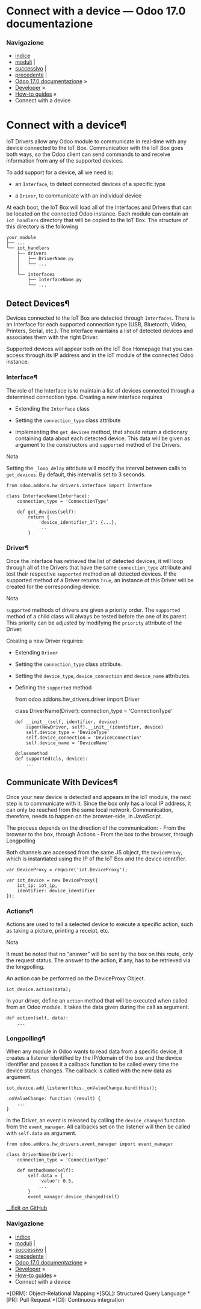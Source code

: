 # Connect with a device — Odoo 17.0 documentazione

### Navigazione

  * [indice](../../genindex.html "Indice generale")
  * [moduli](../../py-modindex.html "Indice del modulo Python") |
  * [successivo](upgrade_custom_db.html "Upgrade a customized database") |
  * [precedente](translations.html "Translating Modules") |
  * [Odoo 17.0 documentazione](../../index-2.html) »
  * [Developer](../../developer.html) »
  * [How-to guides](../howtos.html) »
  * Connect with a device



# Connect with a device¶

IoT Drivers allow any Odoo module to communicate in real-time with any device connected to the IoT Box. Communication with the IoT Box goes both ways, so the Odoo client can send commands to and receive information from any of the supported devices.

To add support for a device, all we need is:

  * an `Interface`, to detect connected devices of a specific type

  * a `Driver`, to communicate with an individual device




At each boot, the IoT Box will load all of the Interfaces and Drivers that can be located on the connected Odoo instance. Each module can contain an `iot_handlers` directory that will be copied to the IoT Box. The structure of this directory is the following
    
    
    your_module
    ├── ...
    └── iot_handlers
        ├── drivers
        │   ├── DriverName.py
        │   └── ...
        │
        └── interfaces
            ├── InterfaceName.py
            └── ...
    

## Detect Devices¶

Devices connected to the IoT Box are detected through `Interfaces`. There is an Interface for each supported connection type (USB, Bluetooth, Video, Printers, Serial, etc.). The interface maintains a list of detected devices and associates them with the right Driver.

Supported devices will appear both on the IoT Box Homepage that you can access through its IP address and in the IoT module of the connected Odoo instance.

### Interface¶

The role of the Interface is to maintain a list of devices connected through a determined connection type. Creating a new interface requires

  * Extending the `Interface` class

  * Setting the `connection_type` class attribute

  * Implementing the `get_devices` method, that should return a dictionary containing data about each detected device. This data will be given as argument to the constructors and `supported` method of the Drivers.




Nota

Setting the `_loop_delay` attribute will modify the interval between calls to `get_devices`. By default, this interval is set to 3 seconds.
    
    
    from odoo.addons.hw_drivers.interface import Interface
    
    class InterfaceName(Interface):
        connection_type = 'ConnectionType'
    
        def get_devices(self):
            return {
                'device_identifier_1': {...},
                ...
            }
    

### Driver¶

Once the interface has retrieved the list of detected devices, it will loop through all of the Drivers that have the same `connection_type` attribute and test their respective `supported` method on all detected devices. If the supported method of a Driver returns `True`, an instance of this Driver will be created for the corresponding device.

Nota

`supported` methods of drivers are given a priority order. The `supported` method of a child class will always be tested before the one of its parent. This priority can be adjusted by modifying the `priority` attribute of the Driver.

Creating a new Driver requires:

  * Extending `Driver`

  * Setting the `connection_type` class attribute.

  * Setting the `device_type`, `device_connection` and `device_name` attributes.

  * Defining the `supported` method



    
    
    from odoo.addons.hw_drivers.driver import Driver
    
    class DriverName(Driver):
        connection_type = 'ConnectionType'
    
        def __init__(self, identifier, device):
            super(NewDriver, self).__init__(identifier, device)
            self.device_type = 'DeviceType'
            self.device_connection = 'DeviceConnection'
            self.device_name = 'DeviceName'
    
        @classmethod
        def supported(cls, device):
            ...
    

## Communicate With Devices¶

Once your new device is detected and appears in the IoT module, the next step is to communicate with it. Since the box only has a local IP address, it can only be reached from the same local network. Communication, therefore, needs to happen on the browser-side, in JavaScript.

The process depends on the direction of the communication: \- From the browser to the box, through Actions \- From the box to the browser, through Longpolling

Both channels are accessed from the same JS object, the `DeviceProxy`, which is instantiated using the IP of the IoT Box and the device identifier.
    
    
    var DeviceProxy = require('iot.DeviceProxy');
    
    var iot_device = new DeviceProxy({
        iot_ip: iot_ip,
        identifier: device_identifier
    });
    

### Actions¶

Actions are used to tell a selected device to execute a specific action, such as taking a picture, printing a receipt, etc.

Nota

It must be noted that no “answer” will be sent by the box on this route, only the request status. The answer to the action, if any, has to be retrieved via the longpolling.

An action can be performed on the DeviceProxy Object.
    
    
    iot_device.action(data);
    

In your driver, define an `action` method that will be executed when called from an Odoo module. It takes the data given during the call as argument.
    
    
    def action(self, data):
        ...
    

### Longpolling¶

When any module in Odoo wants to read data from a specific device, it creates a listener identified by the IP/domain of the box and the device identifier and passes it a callback function to be called every time the device status changes. The callback is called with the new data as argument.
    
    
    iot_device.add_listener(this._onValueChange.bind(this));
    
    _onValueChange: function (result) {
        ...
    }
    

In the Driver, an event is released by calling the `device_changed` function from the `event_manager`. All callbacks set on the listener will then be called with `self.data` as argument.
    
    
    from odoo.addons.hw_drivers.event_manager import event_manager
    
    class DriverName(Driver):
        connection_type = 'ConnectionType'
    
        def methodName(self):
            self.data = {
                'value': 0.5,
                ...
            }
            event_manager.device_changed(self)
    

[ __Edit on GitHub](https://github.com/odoo/documentation/edit/17.0/content/developer/howtos/connect_device.rst)

### Navigazione

  * [indice](../../genindex.html "Indice generale")
  * [moduli](../../py-modindex.html "Indice del modulo Python") |
  * [successivo](upgrade_custom_db.html "Upgrade a customized database") |
  * [precedente](translations.html "Translating Modules") |
  * [Odoo 17.0 documentazione](../../index-2.html) »
  * [Developer](../../developer.html) »
  * [How-to guides](../howtos.html) »
  * Connect with a device


  *[ORM]: Object-Relational Mapping
  *[SQL]: Structured Query Language
  *[PR]: Pull Request
  *[CI]: Continuous integration